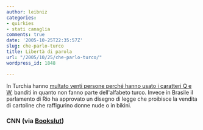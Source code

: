 ```yaml
---
author: leibniz
categories:
- quirkies
- stati canaglia
comments: true
date: '2005-10-25T22:35:57Z'
slug: che-parlo-turco
title: Libertà di parola
url: "/2005/10/25/che-parlo-turco/"
wordpress_id: 1848

---
```

In Turchia hanno [multato venti persone perché hanno usato i caratteri Q e W](http://www.cnn.com/2005/WORLD/europe/10/25/turk.letters.reut/index.html), banditi in quanto non fanno parte dell'alfabeto turco. Invece in Brasile il parlamento di Rio ha approvato un disegno di legge che proibisce la vendita di cartoline che raffigurino donne nude o in bikini.  


### CNN (via [Bookslut](http://www.bookslut.com/blog/archives/2005_10.php#006960))
